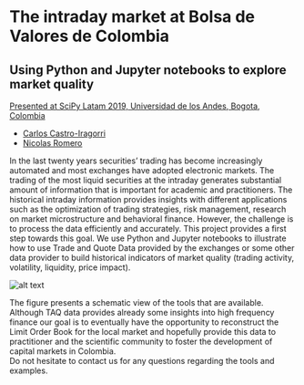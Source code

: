 # The intraday market at Bolsa de Valores de Colombia
## Using Python and Jupyter notebooks to explore market quality

[Presented at SciPy Latam 2019, Universidad de los Andes, Bogota, Colombia](https://github.com/nromerodiaz/SciPy2019/blob/master/TAQColombia.pdf)

* [Carlos Castro-Iragorri](https://ccastroiragorri.github.io/)
* [Nicolas Romero](https://github.com/nromerodiaz)

In the last twenty years securities’ trading has become increasingly automated and most exchanges have adopted electronic markets. The trading of the most liquid securities at the intraday generates substantial amount of information that is important for academic and practitioners. The historical intraday information provides insights with different applications such as the optimization of trading strategies, risk management, research on market microstructure and behavioral finance. However, the challenge is to process the data efficiently and accurately. This project provides a first step towards this goal.
We use Python and Jupyter notebooks to illustrate how to use Trade and Quote Data provided by the exchanges or some other data provider to build historical indicators of market quality (trading activity, volatility, liquidity, price impact). 

![alt text](https://github.com/nromerodiaz/SciPy2019/blob/master/IntradayF.png "Figure")

The figure presents a schematic view of the tools that are available.
Although TAQ data provides already some insights into high frequency finance our goal is to eventually have the opportunity to reconstruct the Limit Order Book for the local market and hopefully provide this data to practitioner and the scientific community to foster the development of capital markets in Colombia.   
Do not hesitate to contact us for any questions regarding the tools and examples.

